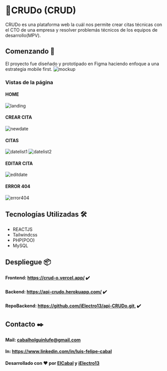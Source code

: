 # :date:CRUDo (CRUD)

CRUDo es una plataforma web la cuál nos permite crear citas técnicas con el CTO de una empresa y resolver problemás técnicos de los equipos de desarrollo(MPV).

## Comenzando 🚀

El proyecto fue diseñado y prototipado en Figma haciendo enfoque a una estrategia mobile first.
![mockup](https://user-images.githubusercontent.com/91229815/160482020-d311e80c-e76d-4124-9918-eab3228223fc.png)


### Vistas de la página 

#### HOME
![landing](https://user-images.githubusercontent.com/91229815/160482126-d80c98b0-4d00-4b49-b6a5-f6c6961dc19a.png)
#### CREAR CITA
![newdate](https://user-images.githubusercontent.com/91229815/160482310-cc90ac9d-c94d-4e26-b248-e1264f7dab89.png)
#### CITAS
![datelist1](https://user-images.githubusercontent.com/91229815/160482396-47fcf8ad-9f88-4158-be3e-dc03da2f9440.png)
![datelist2](https://user-images.githubusercontent.com/91229815/160482451-81679d99-9a3d-410e-994e-eeaac27b9ea9.png)
#### EDITAR CITA
![editdate](https://user-images.githubusercontent.com/91229815/160482858-abc8fe78-4d05-4b3b-832c-221967e3f8b2.png)
#### ERROR 404
![error404](https://user-images.githubusercontent.com/91229815/160482944-a970adde-a594-40dc-8dff-1999d22a31d8.png)

## Tecnologías Utilizadas 🛠️
* REACTJS
* Tailwindcss
* PHP(POO)
* MySQL
## Despliegue 📦

####  Frontend: https://crud-o.vercel.app/ ✔️
####  Backend: https://api-crudo.herokuapp.com/ ✔️
####  RepoBackend: https://github.com/iElectro13/api-CRUDo.git, ✔️

## Contacto ✒️

#### Mail: cabalholguinlufe@gmail.com 
#### In: https://www.linkedin.com/in/luis-felipe-cabal


#### Desarrollado con ❤️ por [ElCabal](https://github.com/ElCabal) y [iElectro13](https://github.com/iElectro13)

